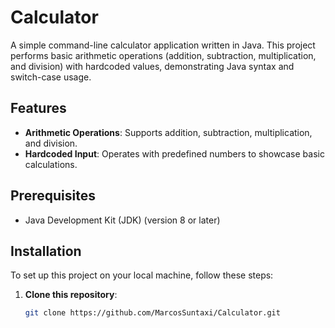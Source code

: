 # Calculator

A simple command-line calculator application written in Java. This project performs basic arithmetic operations (addition, subtraction, multiplication, and division) with hardcoded values, demonstrating Java syntax and switch-case usage.

## Features

- **Arithmetic Operations**: Supports addition, subtraction, multiplication, and division.
- **Hardcoded Input**: Operates with predefined numbers to showcase basic calculations.

## Prerequisites

- Java Development Kit (JDK) (version 8 or later)

## Installation

To set up this project on your local machine, follow these steps:

1. **Clone this repository**:
   ```bash
   git clone https://github.com/MarcosSuntaxi/Calculator.git
